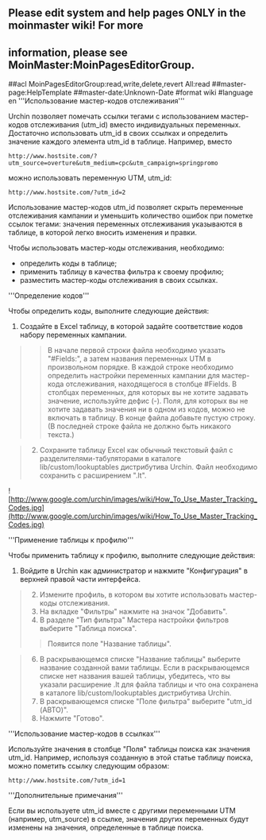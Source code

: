 ## Please edit system and help pages ONLY in the moinmaster wiki! For more
## information, please see MoinMaster:MoinPagesEditorGroup.
##acl MoinPagesEditorGroup:read,write,delete,revert All:read
##master-page:HelpTemplate
##master-date:Unknown-Date
#format wiki
#language en
'''Использование мастер-кодов отслеживания'''

Urchin позволяет помечать ссылки тегами с использованием мастер-кодов отслеживания (utm\_id) вместо индивидуальных переменных. Достаточно использовать utm\_id в своих ссылках и определить значение каждого элемента utm\_id в таблице. Например, вместо
```
http://www.hostsite.com/?utm_source=overture&utm_medium=cpc&utm_campaign=springpromo
```
можно использовать переменную UTM, utm\_id:
```
http://www.hostsite.com/?utm_id=2
```
Использование мастер-кодов utm\_id позволяет скрыть переменные отслеживания кампании и уменьшить количество ошибок при пометке ссылок тегами: значения переменных отслеживания указываются в таблице, в которой легко вносить изменения и правки.

Чтобы использовать мастер-коды отслеживания, необходимо:

  * определить коды в таблице;
  * применить таблицу в качества фильтра к своему профилю;
  * разместить мастер-коды отслеживания в своих ссылках.

'''Определение кодов'''

Чтобы определить коды, выполните следующие действия:

  1. Создайте в Excel таблицу, в которой задайте соответствие кодов набору переменных кампании.
> > В начале первой строки файла необходимо указать "#Fields:", а затем названия переменных UTM в произвольном порядке.
> > В каждой строке необходимо определить настройки переменных кампании для мастер-кода отслеживания, находящегося в столбце #Fields. В столбцах переменных, для которых вы не хотите задавать значение, используйте дефис (-).
> > Поля, для которых вы не хотите задавать значения ни в одном из кодов, можно не включать в таблицу. В конце файла добавьте пустую строку. (В последней строке файла не должно быть никакого текста.)


> 2. Сохраните таблицу Excel как обычный текстовый файл с разделителями-табуляторами в каталоге lib/custom/lookuptables дистрибутива Urchin. Файл необходимо сохранить с расширением ".lt".

![http://www.google.com/urchin/images/wiki/How_To_Use_Master_Tracking_Codes.jpg](http://www.google.com/urchin/images/wiki/How_To_Use_Master_Tracking_Codes.jpg)

'''Применение таблицы к профилю'''

Чтобы применить таблицу к профилю, выполните следующие действия:

  1. Войдите в Urchin как администратор и нажмите "Конфигурация" в верхней правой части интерфейса.
> 2. Измените профиль, в котором вы хотите использовать мастер-коды отслеживания.
> 3. На вкладке "Фильтры" нажмите на значок "Добавить".
> 4. В разделе "Тип фильтра" Мастера настройки фильтров выберите "Таблица поиска".
> > Появится поле "Название таблицы".

> 6. В раскрывающемся списке "Название таблицы" выберите название созданной вами таблицы. Если в раскрывающемся списке нет названия вашей таблицы, убедитесь, что вы указали расширение .lt для файла таблицы и что она сохранена в каталоге lib/custom/lookuptables дистрибутива Urchin.
> 7. В раскрывающемся списке "Поле фильтра" выберите "utm\_id (АВТО)".
> 8. Нажмите "Готово".

'''Использование мастер-кодов в ссылках'''

Используйте значения в столбце "Поля" таблицы поиска как значения utm\_id. Например, используя созданную в этой статье таблицу поиска, можно пометить ссылку следующим образом:
```
http://www.hostsite.com/?utm_id=1
```
'''Дополнительные примечания'''

Если вы используете utm\_id вместе с другими переменными UTM (например, utm\_source) в ссылке, значения других переменных будут изменены на значения, определенные в таблице поиска.